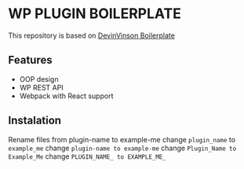 # WP PLUGIN BOILERPLATE
This repository is based on [DevinVinson Boilerplate](https://github.com/DevinVinson/WordPress-Plugin-Boilerplate)

## Features
- OOP design
- WP REST API
- Webpack with React support

## Instalation
Rename files from plugin-name to example-me
change `plugin_name` to `example_me`
change `plugin-name to example-me`
change `Plugin_Name to Example_Me`
change `PLUGIN_NAME_ to EXAMPLE_ME_`
